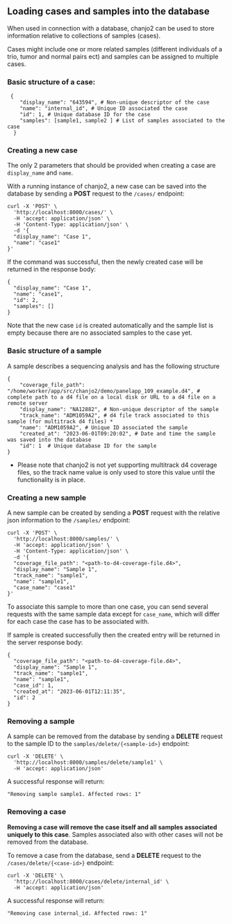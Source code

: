 ## Loading cases and samples into the database

When used in connection with a database, chanjo2 can be used to store information relative to collections of samples (cases).

Cases might include one or more related samples (different individuals of a trio, tumor and normal pairs ect) and samples can be assigned to multiple cases.

### Basic structure of a case:

``` shell
 {
    "display_name": "643594", # Non-unique descriptor of the case
    "name": "internal_id", # Unique ID associated the case
    "id": 1, # Unique database ID for the case
    "samples": [sample1, sample2 ] # List of samples associated to the case
  }
```

### Creating a new case

The only 2 parameters that should be provided when creating a case are `display_name` and `name`.

With a running instance of chanjo2, a new case can be saved into the database by sending a <strong>POST</strong> request to the `/cases/` endpoint:

``` shell
curl -X 'POST' \
  'http://localhost:8000/cases/' \
  -H 'accept: application/json' \
  -H 'Content-Type: application/json' \
  -d '{
  "display_name": "Case 1",
  "name": "case1"
}'
```

If the command was successful, then the newly created case will be returned in the response body:

``` shell
{
  "display_name": "Case 1",
  "name": "case1",
  "id": 2,
  "samples": []
}
``` 
Note that the new case `id` is created automatically and the sample list is empty because there are no associated samples to the case yet.

### Basic structure of a sample

A sample describes a sequencing analysis and has the following structure

``` shell
{
    "coverage_file_path": "/home/worker/app/src/chanjo2/demo/panelapp_109_example.d4", # complete path to a d4 file on a local disk or URL to a d4 file on a remote server
    "display_name": "NA12882", # Non-unique descriptor of the sample
    "track_name": "ADM1059A2", # d4 file track associated to this sample (for multitrack d4 files) *
    "name": "ADM1059A2", # Unique ID associated the sample
    "created_at": "2023-06-01T09:20:02", # Date and time the sample was saved into the database
    "id": 1  # Unique database ID for the sample
}
```
* Please note that chanjo2 is not yet supporting multitrack d4 coverage files, so the track name value is only used to store this value until the functionality is in place.


### Creating a new sample

A new sample can be created by sending a  <strong>POST</strong> request with the relative json information to the `/samples/` endpoint:

``` shell
curl -X 'POST' \
  'http://localhost:8000/samples/' \
  -H 'accept: application/json' \
  -H 'Content-Type: application/json' \
  -d '{
  "coverage_file_path": "<path-to-d4-coverage-file.d4>",
  "display_name": "Sample 1",
  "track_name": "sample1",
  "name": "sample1",
  "case_name": "case1"
}'
```

To associate this sample to more than one case, you can send several requests with the same sample data except for `case_name`, which will differ for each case the case has to be associated with.

If sample is created successfully then the created entry will be returned in the server response body:

``` shell
{
  "coverage_file_path": "<path-to-d4-coverage-file.d4>",
  "display_name": "Sample 1",
  "track_name": "sample1",
  "name": "sample1",
  "case_id": 1,
  "created_at": "2023-06-01T12:11:35",
  "id": 2
}
```

### Removing a sample

A sample can be removed from the database by sending a <strong>DELETE</strong> request to the sample ID to the `samples/delete/{<sample-id>}` endpoint:

``` shell
curl -X 'DELETE' \
  'http://localhost:8000/samples/delete/sample1' \
  -H 'accept: application/json'
```

A successful response will return:

``` shell
"Removing sample sample1. Affected rows: 1"
```

### Removing a case

<strong>Removing a case will remove the case itself and all samples associated uniquely to this case</strong>. Samples associated also with other cases will not be removed from the database.

To remove a case from the database, send a <strong>DELETE</strong> request to the `/cases/delete/{<case-id>}` endpoint:

``` shell
curl -X 'DELETE' \
  'http://localhost:8000/cases/delete/internal_id' \
  -H 'accept: application/json'
```

A successful response will return:

``` shell
"Removing case internal_id. Affected rows: 1"
```